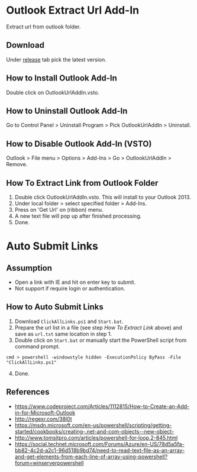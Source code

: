 # Outlook Extract Url Add-In
Extract url from outlook folder.

## Download
Under [release](https://github.com/yancyn/OutlookUrlAddIn/releases) tab pick the latest version.

## How to Install Outlook Add-In
Double click on OutlookUrlAddIn.vsto.

## How to Uninstall Outlook Add-In
Go to Control Panel > Uninstall Program > Pick OutlookUrlAddIn > Uninstall.

## How to Disable Outlook Add-In (VSTO)
Outlook > File menu > Options > Add-Ins > Go > OutlookUrlAddIn > Remove.

## How To Extract Link from Outlook Folder
1. Double click OutlookUrlAddIn.vsto. This will install to your Outlook 2013.
2. Under local folder > select specified folder > Add-Ins.
3. Press on 'Get Url' on (ribbon) menu.
4. A new text file will pop up after finished processing.
5. Done.

# Auto Submit Links
## Assumption
- Open a link with IE and hit on enter key to submit.
- Not support if require login or authentication.

## How to Auto Submit Links
1. Download ```ClickAllLinks.ps1``` and ```Start.bat```.
2. Prepare the url list in a file (see step _How To Extract Link_ above) and save as ```url.txt``` same location in step 1.
3. Double click on ```Start.bat``` or manually start the PowerShell script from command prompt.
```
cmd > powershell -windowstyle hidden -ExecutionPolicy ByPass -File "ClickAllLinks.ps1"
```
4. Done.

## References
- https://www.codeproject.com/Articles/1112815/How-to-Create-an-Add-in-for-Microsoft-Outlook
- http://regexr.com/38l0t
- https://msdn.microsoft.com/en-us/powershell/scripting/getting-started/cookbooks/creating-.net-and-com-objects--new-object-
- http://www.tomsitpro.com/articles/powershell-for-loop,2-845.html
- https://social.technet.microsoft.com/Forums/Azure/en-US/78d5a5fa-bb82-4c2d-a2c1-96d518b9bd74/need-to-read-text-file-as-an-array-and-get-elements-from-each-line-of-array-using-powershell?forum=winserverpowershell